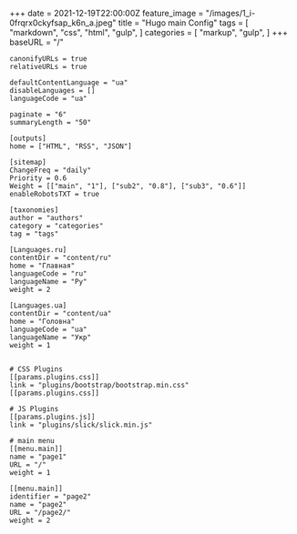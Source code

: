 +++
date = 2021-12-19T22:00:00Z
feature_image = "/images/1_i-0frqrx0ckyfsap_k6n_a.jpeg"
title = "Hugo main Config"
tags = [
    "markdown",
    "css",
    "html",
    "gulp",
]
categories = [
    "markup",
    "gulp",
]
+++
    baseURL = "/"
    
    canonifyURLs = true
    relativeURLs = true
    
    defaultContentLanguage = "ua"
    disableLanguages = []
    languageCode = "ua"
    
    paginate = "6"
    summaryLength = "50"
    
    [outputs]
    home = ["HTML", "RSS", "JSON"]
    
    [sitemap]
    ChangeFreq = "daily"
    Priority = 0.6
    Weight = [["main", "1"], ["sub2", "0.8"], ["sub3", "0.6"]]
    enableRobotsTXT = true
    
    [taxonomies]
    author = "authors"
    category = "categories"
    tag = "tags"
    
    [Languages.ru]
    contentDir = "content/ru"
    home = "Главная"
    languageCode = "ru"
    languageName = "Ру"
    weight = 2
    
    [Languages.ua]
    contentDir = "content/ua"
    home = "Головна"
    languageCode = "ua"
    languageName = "Укр"
    weight = 1
    
    
    # CSS Plugins
    [[params.plugins.css]]
    link = "plugins/bootstrap/bootstrap.min.css"
    [[params.plugins.css]]
    
    # JS Plugins
    [[params.plugins.js]]
    link = "plugins/slick/slick.min.js"
    
    # main menu
    [[menu.main]]
    name = "page1"
    URL = "/"
    weight = 1
    
    [[menu.main]]
    identifier = "page2"
    name = "page2"
    URL = "/page2/"
    weight = 2